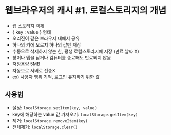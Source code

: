 # 웹브라우저의 캐시 #1. 로컬스토리지의 개념

- 웹 스토리지 객체
- { key : value } 형태
- 오리진이 같은 브라우저 내에서 공유
- 하나의 키에 오로지 하나의 값만 저장
- 수동으로 삭제하지 않는 한, 평생 로컬스토리지에 저장 (만료 날짜 X)
- 창이나 탭을 닫거나 컴퓨터를 종료해도 만료되지 않음
- 저장용량 5MB
- 자동으로 서버로 전송X
- ex) 사용자 행위 기억, 로그인 유지하기 위한 값

## 사용법

- 설정: `localStorage.setItem(key, value)`
- key에 해당하는 value 값 가져오기: `localStorage.getItem(key)`
- 제거: `localStorage.removeItem(key)`
- 전체제거: `localStorage.clear()`
